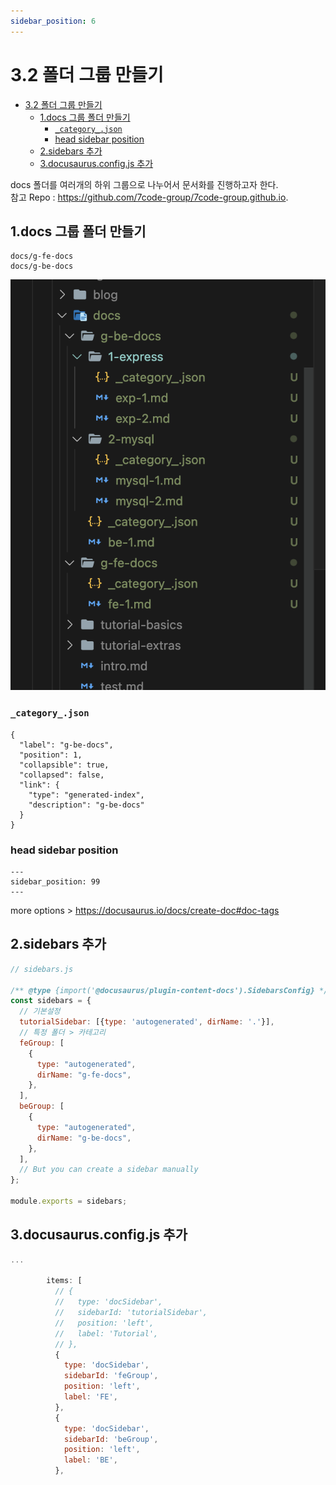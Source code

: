 ```yaml
---
sidebar_position: 6
---
```



# 3.2 폴더 그룹 만들기  


- [3.2 폴더 그룹 만들기](#32-폴더-그룹-만들기)
  - [1.docs 그룹 폴더 만들기](#1docs-그룹-폴더-만들기)
    - [`_category_.json`](#_category_json)
    - [head sidebar position](#head-sidebar-position)
  - [2.sidebars 추가](#2sidebars-추가)
  - [3.docusaurus.config.js 추가](#3docusaurusconfigjs-추가)


docs 폴더를 여러개의 하위 그룹으로 나누어서 문서화를 진행하고자 한다.  
참고 Repo : https://github.com/7code-group/7code-group.github.io. 

## 1.docs 그룹 폴더 만들기


```
docs/g-fe-docs
docs/g-be-docs
```
![Alt text](image-7.png)


### `_category_.json`

```
{
  "label": "g-be-docs",
  "position": 1,
  "collapsible": true,
  "collapsed": false,
  "link": {
    "type": "generated-index",
    "description": "g-be-docs"
  }
}

```

### head sidebar position

```
---
sidebar_position: 99
---

```

more options > https://docusaurus.io/docs/create-doc#doc-tags


## 2.sidebars 추가 

```js
// sidebars.js

/** @type {import('@docusaurus/plugin-content-docs').SidebarsConfig} */
const sidebars = {
  // 기본설정
  tutorialSidebar: [{type: 'autogenerated', dirName: '.'}],
  // 특정 폴더 > 카테고리 
  feGroup: [
    {
      type: "autogenerated",
      dirName: "g-fe-docs",
    },
  ],
  beGroup: [
    {
      type: "autogenerated",
      dirName: "g-be-docs",
    },
  ],
  // But you can create a sidebar manually
};

module.exports = sidebars;

```

## 3.docusaurus.config.js 추가

```js
...

        items: [
          // {
          //   type: 'docSidebar',
          //   sidebarId: 'tutorialSidebar',
          //   position: 'left',
          //   label: 'Tutorial',
          // },
          {
            type: 'docSidebar',
            sidebarId: 'feGroup',
            position: 'left',
            label: 'FE',
          },
          {
            type: 'docSidebar',
            sidebarId: 'beGroup',
            position: 'left',
            label: 'BE',
          },
```
